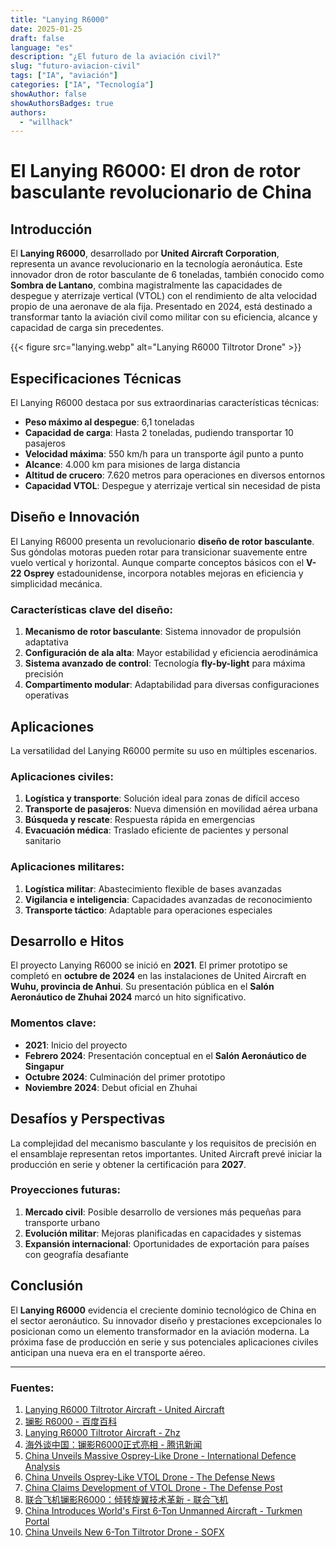 ```yaml
---
title: "Lanying R6000"
date: 2025-01-25
draft: false
language: "es"
description: "¿El futuro de la aviación civil?"
slug: "futuro-aviacion-civil"
tags: ["IA", "aviación"]
categories: ["IA", "Tecnología"]
showAuthor: false
showAuthorsBadges: true
authors:
  - "willhack"
---
```

# El Lanying R6000: El dron de rotor basculante revolucionario de China

## Introducción
El **Lanying R6000**, desarrollado por **United Aircraft Corporation**, representa un avance revolucionario en la tecnología aeronáutica. Este innovador dron de rotor basculante de 6 toneladas, también conocido como **Sombra de Lantano**, combina magistralmente las capacidades de despegue y aterrizaje vertical (VTOL) con el rendimiento de alta velocidad propio de una aeronave de ala fija. Presentado en 2024, está destinado a transformar tanto la aviación civil como militar con su eficiencia, alcance y capacidad de carga sin precedentes.

{{< figure src="lanying.webp" alt="Lanying R6000 Tiltrotor Drone" >}}

## Especificaciones Técnicas
El Lanying R6000 destaca por sus extraordinarias características técnicas:

- **Peso máximo al despegue**: 6,1 toneladas
- **Capacidad de carga**: Hasta 2 toneladas, pudiendo transportar 10 pasajeros
- **Velocidad máxima**: 550 km/h para un transporte ágil punto a punto
- **Alcance**: 4.000 km para misiones de larga distancia
- **Altitud de crucero**: 7.620 metros para operaciones en diversos entornos
- **Capacidad VTOL**: Despegue y aterrizaje vertical sin necesidad de pista

## Diseño e Innovación
El Lanying R6000 presenta un revolucionario **diseño de rotor basculante**. Sus góndolas motoras pueden rotar para transicionar suavemente entre vuelo vertical y horizontal. Aunque comparte conceptos básicos con el **V-22 Osprey** estadounidense, incorpora notables mejoras en eficiencia y simplicidad mecánica.

### Características clave del diseño:
1. **Mecanismo de rotor basculante**: Sistema innovador de propulsión adaptativa
2. **Configuración de ala alta**: Mayor estabilidad y eficiencia aerodinámica
3. **Sistema avanzado de control**: Tecnología **fly-by-light** para máxima precisión
4. **Compartimento modular**: Adaptabilidad para diversas configuraciones operativas

## Aplicaciones
La versatilidad del Lanying R6000 permite su uso en múltiples escenarios.

### Aplicaciones civiles:
1. **Logística y transporte**: Solución ideal para zonas de difícil acceso
2. **Transporte de pasajeros**: Nueva dimensión en movilidad aérea urbana
3. **Búsqueda y rescate**: Respuesta rápida en emergencias
4. **Evacuación médica**: Traslado eficiente de pacientes y personal sanitario

### Aplicaciones militares:
1. **Logística militar**: Abastecimiento flexible de bases avanzadas
2. **Vigilancia e inteligencia**: Capacidades avanzadas de reconocimiento
3. **Transporte táctico**: Adaptable para operaciones especiales

## Desarrollo e Hitos
El proyecto Lanying R6000 se inició en **2021**. El primer prototipo se completó en **octubre de 2024** en las instalaciones de United Aircraft en **Wuhu, provincia de Anhui**. Su presentación pública en el **Salón Aeronáutico de Zhuhai 2024** marcó un hito significativo.

### Momentos clave:
- **2021**: Inicio del proyecto
- **Febrero 2024**: Presentación conceptual en el **Salón Aeronáutico de Singapur**
- **Octubre 2024**: Culminación del primer prototipo
- **Noviembre 2024**: Debut oficial en Zhuhai

## Desafíos y Perspectivas
La complejidad del mecanismo basculante y los requisitos de precisión en el ensamblaje representan retos importantes. United Aircraft prevé iniciar la producción en serie y obtener la certificación para **2027**.

### Proyecciones futuras:
1. **Mercado civil**: Posible desarrollo de versiones más pequeñas para transporte urbano
2. **Evolución militar**: Mejoras planificadas en capacidades y sistemas
3. **Expansión internacional**: Oportunidades de exportación para países con geografía desafiante

## Conclusión
El **Lanying R6000** evidencia el creciente dominio tecnológico de China en el sector aeronáutico. Su innovador diseño y prestaciones excepcionales lo posicionan como un elemento transformador en la aviación moderna. La próxima fase de producción en serie y sus potenciales aplicaciones civiles anticipan una nueva era en el transporte aéreo.

---

### Fuentes:
1. [Lanying R6000 Tiltrotor Aircraft - United Aircraft](https://www.uatair.com/en/product/info/71.html)
2. [镧影 R6000 - 百度百科](https://baike.baidu.com/item/%E9%95%A7%E5%BD%B1%20R6000/64998983)
3. [Lanying R6000 Tiltrotor Aircraft - Zhz](https://www.zhz.com/en/product/info/62.html)
4. [海外谈中国：镧影R6000正式亮相 - 腾讯新闻](https://news.qq.com/rain/a/20241015A04CYW00)
5. [China Unveils Massive Osprey-Like Drone - International Defence Analysis](https://internationaldefenceanalysis.com/china-unveils-massive-osprey-like-drone-the-lanying-r6000/)
6. [China Unveils Osprey-Like VTOL Drone - The Defense News](https://www.thedefensenews.com/news-details/China-Unveils-Osprey-Like-VTOL-Drone-Lanying-R6000-Capable-of-2-Ton-Payload-and-4000km-Range/)
7. [China Claims Development of VTOL Drone - The Defense Post](https://thedefensepost.com/2024/10/18/china-development-vtol-drone/)
8. [联合飞机镧影R6000：倾转旋翼技术革新 - 联合飞机](https://www.aibangfly.com/a/7549)
9. [China Introduces World's First 6-Ton Unmanned Aircraft - Turkmen Portal](https://turkmenportal.com/en/blog/83671/china-introduced-the-worlds-first-6ton-unmanned-aircraft)
10. [China Unveils New 6-Ton Tiltrotor Drone - SOFX](https://www.sofx.com/china-unveils-new-6-ton-tiltrotor-drone/)
